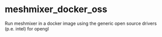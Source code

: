 # meshmixer_docker_oss
Run meshmixer in a docker image using the generic open source drivers (p.e. intel) for opengl
